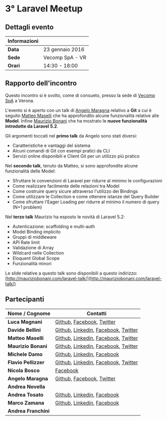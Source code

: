 # 3° Laravel Meetup

## Dettagli evento

| Informazioni |                  |
| -------------|------------------|
| **Data**     | 23 gennaio 2016  |
| **Sede**     | Vecomp SpA - VR  |
| **Orari**    | 14:30 - 18:00    |

## Rapporto dell'incontro
Questo incontro si è svolto, come di consueto, presso la sede di [Vecomp SpA](http://www.vecomp.it) a Verona.

L'evento si è aperto con un talk di [Angelo Maragna](https://github.com/angelomaragna) relativo a **Git** a cui è seguito [Matteo Maselli](https://github.com/daack) che ha approfondito alcune funzionalità relative alle **Model**. Infine [Maurizio Bonani](https://github.com/mauricius) che ha mostrato le **nuove funzionalità introdotte da Laravel 5.2**.

Gli argomenti toccati nel **primo talk** da Angelo sono stati diversi:

- Caratteristiche e vantaggi del sistema
- Alcuni comandi di Git con esempi pratici da CLI
- Servizi online disponibili e Client Git per un utilizzo più pratico

Nel **secondo talk**, tenuto da Matteo, si sono approfondite alcune funzionalità delle Model:

- Sfruttare le convenzioni di Laravel per ridurre al minimo le configurazioni
- Come realizzare facilmente delle relazioni tra Model
- Come costruire query sicure attraverso l'utilizzo dei Bindings
- Come utilizzare le Collection e come ottenere istanze del Query Builder
- Come sfruttare l'Eager Loading per ridurre al minimo il numero di query (N+1 problem)

Nel **terzo talk** Maurizio ha esposto le novità di Laravel 5.2:

- Autenticazione: scaffolding e multi-auth
- Model Binding implicito
- Gruppi di middleware
- API Rate limit
- Validazione di Array
- Wildcard nelle Collection
- Eloquent Global Scope
- Funzionalità minori

Le slide relative a questo talk sono disponibili a questo indirizzo:
[http://mauriziobonani.com/laravel-talk/](http://mauriziobonani.com/laravel-talk/)


## Partecipanti

| Nome / Cognome        | Contatti         |
| ----------------------|------------------|
| **Luca Magnani**      | [Github](https://github.com/themagnifico), [Facebook](https://www.facebook.com/luke.laravel), [Twitter](https://twitter.com/LukeLaravel) |
| **Davide Bellini**    | [Github](https://github.com/billmn), [Linkedin](https://it.linkedin.com/in/davide-bellini-4755973b), [Facebook](https://www.facebook.com/billmn83), [Twitter](https://twitter.com/billmn) |
| **Matteo Maselli**    | [Github](https://github.com/daack), [Linkedin](https://it.linkedin.com/in/matteo-maselli-4349766b), [Facebook](https://www.facebook.com/matteo.maselli), [Twitter](https://twitter.com/daack) |
| **Maurizio Bonani**   | [Github](https://github.com/mauricius), [Linkedin](https://it.linkedin.com/in/maurizio-bonani-4958a955), [Facebook](https://www.facebook.com/maurizio.bonani), [Twitter](https://twitter.com/MaurizioBonani) |
| **Michele Damo**      | [Github](https://github.com/michelew3design), [Linkedin](https://www.linkedin.com/in/michele-damo-277146a1), [Facebook](https://www.facebook.com/michi.damo) |
| **Flavio Pellizzer**  | [Github](https://github.com/flavioski), [Linkedin](https://it.linkedin.com/in/flavio-pellizzer-63b9125), [Facebook](https://www.facebook.com/yBNJ8nofexbm9f5zeAQ), [Twitter](https://twitter.com/FlaPellizzer) |
| **Nicola Bosco**      | [Facebook](https://www.facebook.com/boschin87) |
| **Angelo Maragna**    | [Github](https://github.com/angelomaragna), [Facebook](https://www.facebook.com/ngitaly), [Twitter](https://twitter.com/2ndAngyel) |
| **Andrea Novella**    |                   |
| **Andrea Tosato**     | [Github](https://github.com/pandazzurro), [Linkedin](https://it.linkedin.com/in/andreatosato), [Facebook](https://www.facebook.com/andrea.tosato) |
| **Marco Zamana**      | [Github](https://github.com/marcozama), [Linkedin](https://it.linkedin.com/in/marco-zamana-61b711a2), [Facebook](https://www.facebook.com/ZamaMarcoZamana) |
| **Andrea Franchini**  |                   |

